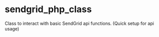 # sendgrid_php_class
Class to interact with basic SendGrid api functions. (Quick setup for api usage)
